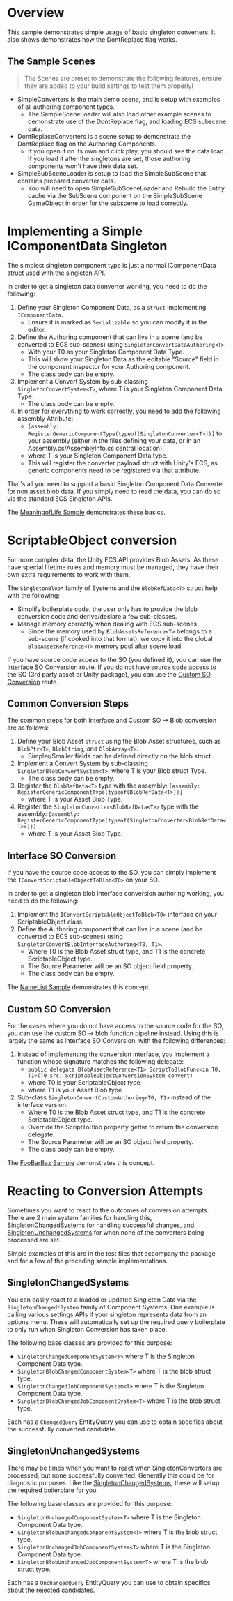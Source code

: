 # Overview

This sample demonstrates simple usage of basic singleton converters.
It also shows demonstrates how the DontReplace flag works.

## The Sample Scenes
> The Scenes are preset to demonstrate the following features, ensure they are added to your build settings to test them properly!
- SimpleConverters is the main demo scene, and is setup with examples of all authoring component types.
    - The SampleSceneLoader will also load other example scenes to demonstrate use of the DontReplace flag, and loading ECS subscene data.
- DontReplaceConverters is a scene setup to demonstrate the DontReplace flag on the Authoring Components.
    - If you open it on its own and click play, you should see the data load. If you load it after the singletons are set, those authoring components won't have their data set.
- SimpleSubSceneLoader is setup to load the SimpleSubScene that contains prepared converter data.
    - You will need to open SimpleSubSceneLoader and Rebuild the Entity cache via the SubScene component on the SimpleSubScene GameObject in order for the subscene to load correctly.

# Implementing a Simple IComponentData Singleton
The simplest singleton component type is just a normal IComponentData struct used with the singleton API.

In order to get a singleton data converter working, you need to do the following:
1. Define your Singleton Component Data, as a ```struct``` implementing ```IComponentData```. 
    - Ensure it is marked as ```Serializable``` so you can modify it in the editor.
1. Define the Authoring component that can live in a scene (and be converted to ECS sub-scenes) using ```SingletonConvertDataAuthoring<T>```.
    - With your T0 as your Singleton Component Data Type. 
    - This will show your Singleton Data as the editable "Source" field in the component inspector for your Authoring component. 
    - The class body can be empty.
1. Implement a Convert System by sub-classing ```SingletonConvertSystem<T>```, where T is your Singleton Component Data Type.
    - The class body can be empty.
1. In order for everything to work correctly, you need to add the following assembly Attribute: 
    - ```[assembly: RegisterGenericComponentType(typeof(SingletonConverter<T>))]``` to your assembly (either in the files defining your data, or in an Assembly.cs/AssemblyInfo.cs central location).
    - where T is your Singleton Component Data type. 
    - This will register the converter payload struct with Unity's ECS, as generic components need to be registered via that attribute.

That's all you need to support a basic Singleton Component Data Converter for non asset blob data.
If you simply need to read the data, you can do so via the standard ECS Singleton APIs.

The [MeaningofLife Sample](./MeaningOfLifeAuthoring.cs) demonstrates these basics.

# ScriptableObject conversion

For more complex data, the Unity ECS API provides Blob Assets. 
As these have special lifetime rules and memory must be managed, they have their own extra requirements to work with them.

The ```SingletonBlob*``` family of Systems and the ```BlobRefData<T>``` struct help with the following: 
- Simplify boilerplate code, the user only has to provide the blob conversion code and derive/declare a few sub-classes.
- Manage memory correctly when dealing with ECS sub-scenes. 
    - Since the memory used by ```BlobAssetsReference<T>``` belongs to a sub-scene (if cooked into that format), we copy it into the global ```BlobAssetReference<T>``` memory pool after scene load.
 
If you have source code access to the SO (you defined it), you can use the [Interface SO Conversion](#interface-so-conversion) route.
If you do not have source code access to the SO (3rd party asset or Unity package), you can use the [Custom SO Conversion](#custom-so-conversion) route.

## Common Conversion Steps

The common steps for both Interface and Custom SO -> Blob conversion are as follows:
1. Define your Blob Asset ```struct``` using the Blob Asset structures, such as ```BlobPtr<T>```, ```BlobString```, and ```BlobArray<T>```. 
    - Simpler/Smaller fields can be defined directly on the blob struct.
1. Implement a Convert System by sub-classing ```SingletonBlobConvertSystem<T>```, where T is your Blob struct Type.
    - The class body can be empty.
1. Register the ```BlobRefData<T>``` type with the assembly: ```[assembly: RegisterGenericComponentType(typeof(BlobRefData<T>))]```
    - where T is your Asset Blob Type.
1. Register the ```SingletonConverter<BlobRefData<T>>``` type with the assembly: ```[assembly: RegisterGenericComponentType(typeof(SingletonConverter<BlobRefData<T>>))]```
    - where T is your Asset Blob Type.
 
## Interface SO Conversion

If you have the source code access to the SO, you can simply implement the ```IConvertScriptableObjectToBlob<T0>``` on your SO.

In order to get a singleton blob interface conversion authoring working, you need to do the following:

1. Implement the ```IConvertScriptableObjectToBlob<T0>``` interface on your ScriptableObject class. 
1. Define the Authoring component that can live in a scene (and be converted to ECS sub-scenes) using ```SingletonConvertBlobInterfaceAuthoring<T0, T1>```.
    - Where T0 is the Blob Asset struct type, and T1 is the concrete ScriptableObject type.
    - The Source Parameter will be an SO object field property.
    - The class body can be empty.
    
The [NameList Sample](./NameListDefinition.cs) demonstrates this concept.

## Custom SO Conversion

For the cases where you do not have access to the source code for the SO, you can use the custom SO -> blob function pipeline instead.
Using this is largely the same as Interface SO Conversion, with the following differences:
1. Instead of Implementing the conversion interface, you implement a function whose signature matches the following delegate: 
    - ```public delegate BlobAssetReference<T1> ScriptToBlobFunc<in T0, T1>(T0 src, ScriptableObjectConversionSystem convert)```
    - where T0 is your ScriptableObject type
    - where T1 is your Asset Blob type
1. Sub-class ```SingletonConvertCustomAuthoring<T0, T1>``` instead of the interface version.
    - Where T0 is the Blob Asset struct type, and T1 is the concrete ScriptableObject type.
    - Override the ScriptToBlob property getter to return the conversion delegate.
    - The Source Parameter will be an SO object field property.
    - The class body can be empty.

The [FooBarBaz Sample](./FooBarBaz.cs) demonstrates this concept.

# Reacting to Conversion Attempts

Sometimes you want to react to the outcomes of conversion attempts. 
There are 2 main system families for handling this, [SingletonChangedSystems](#singletonchangedsystems) for handling successful changes,
and [SingletonUnchangedSystems](#singletonunchangedsystems) for when none of the converters being processed are set.

Simple examples of this are in the test files that accompany the package and for a few of the preceding sample implementations. 

## SingletonChangedSystems

You can easily react to a loaded or updated Singleton Data via the ```SingletonChanged*System``` family of Component Systems.
One example is calling various settings APIs if your singleton represents data from an options menu. 
These will automatically set up the required query boilerplate to only run when Singleton Conversion has taken place.

The following base classes are provided for this purpose:
- ```SingletonChangedComponentSystem<T>``` where T is the Singleton Component Data type.
- ```SingletonBlobChangedComponentSystem<T>``` where T is the blob struct type.
- ```SingletonChangedJobComponentSystem<T>``` where T is the Singleton Component Data type.
- ```SingletonBlobChangedJobComponentSystem<T>``` where T is the blob struct type.

Each has a ```ChangedQuery``` EntityQuery you can use to obtain specifics about the successfully converted candidate.

## SingletonUnchangedSystems  

There may be times when you want to react when SingletonConverter<T>s are processed, but none successfully converted.
Generally this could be for diagnostic purposes.
Like the [SingletonChangedSystems](#singletonchangedsystems), these will setup the required boilerplate for you.

The following base classes are provided for this purpose:
- ```SingletonUnchangedComponentSystem<T>``` where T is the Singleton Component Data type.
- ```SingletonBlobUnchangedComponentSystem<T>``` where T is the blob struct type.
- ```SingletonUnchangedJobComponentSystem<T>``` where T is the Singleton Component Data type.
- ```SingletonBlobUnchangedJobComponentSystem<T>``` where T is the blob struct type.

Each has a ```UnchangedQuery``` EntityQuery you can use to obtain specifics about the rejected candidates.
